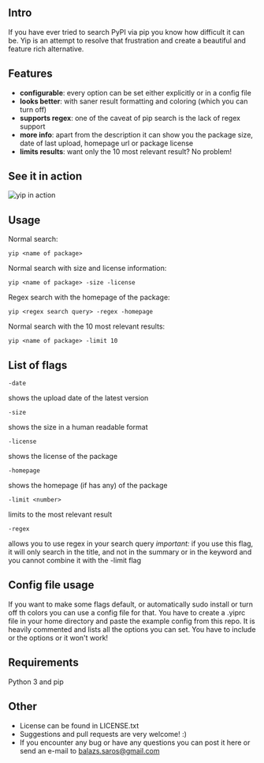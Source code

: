## Intro
If you have ever tried to search PyPI via pip you know how difficult it can be.
Yip is an attempt to resolve that frustration and create a beautiful and feature
rich alternative.

## Features
 - **configurable**: every option can be set either explicitly or in a config file
 - **looks better**: with saner result formatting and coloring (which you can turn off)
 - **supports regex**: one of the caveat of pip search is the lack of regex support
 - **more info**: apart from the description it can show you the package size, date of last upload, homepage url or package license
 - **limits results**: want only the 10 most relevant result? No problem!

## See it in action
![yip in action](http://i.imgur.com/s56ssMx.gif)

## Usage
Normal search:
```
yip <name of package>
```
Normal search with size and license information:
```
yip <name of package> -size -license
```
Regex search with the homepage of the package:
```
yip <regex search query> -regex -homepage
```
Normal search with the 10 most relevant results:
```
yip <name of package> -limit 10
```

## List of flags
```
-date
```
shows the upload date of the latest version
```
-size
```
shows the size in a human readable format
```
-license
```
shows the license of the package
```
-homepage
```
shows the homepage (if has any) of the package
```
-limit <number>
```
limits to the <number> most relevant result
```
-regex
```
allows you to use regex in your search query
*important:* if you use this flag, it will only search in the title, and not in
the summary or in the keyword and you cannot combine it with the -limit flag

## Config file usage
If you want to make some flags default, or automatically sudo install or turn
off th colors you can use a config file for that. You have to create a .yiprc
file in your home directory and paste the example config from this repo. It is
heavily commented and lists all the options you can set. You have to include or
the options or it won't work!

## Requirements
Python 3 and pip

## Other
 - License can be found in LICENSE.txt
 - Suggestions and pull requests are very welcome! :)
 - If you encounter any bug or have any questions you can post it here or send an e-mail to balazs.saros@gmail.com
